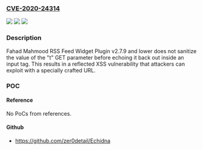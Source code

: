 ### [CVE-2020-24314](https://cve.mitre.org/cgi-bin/cvename.cgi?name=CVE-2020-24314)
![](https://img.shields.io/static/v1?label=Product&message=n%2Fa&color=blue)
![](https://img.shields.io/static/v1?label=Version&message=n%2Fa&color=blue)
![](https://img.shields.io/static/v1?label=Vulnerability&message=n%2Fa&color=brighgreen)

### Description

Fahad Mahmood RSS Feed Widget Plugin v2.7.9 and lower does not sanitize the value of the "t" GET parameter before echoing it back out inside an input tag. This results in a reflected XSS vulnerability that attackers can exploit with a specially crafted URL.

### POC

#### Reference
No PoCs from references.

#### Github
- https://github.com/zer0detail/Echidna

